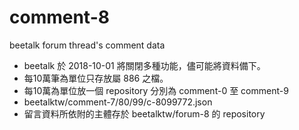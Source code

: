 # comment-8

beetalk forum thread's comment data 

  - beetalk 於 2018-10-01 將關閉多種功能，儘可能將資料備下。
  - 每10萬筆為單位只存放屬 886 之檔。
  - 每10萬為單位放一個 repository 分別為 comment-0 至 comment-9
  - beetalktw/comment-7/80/99/c-8099772.json
  - 留言資料所依附的主體存於 beetalktw/forum-8 的 repository


